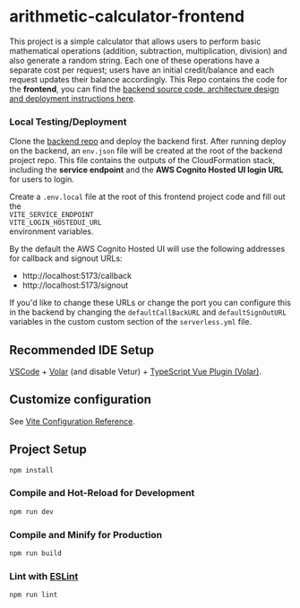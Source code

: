 # arithmetic-calculator-frontend

This project is a simple calculator that allows users to perform basic mathematical operations (addition, subtraction, multiplication, division) and also generate a random string. Each one of these operations have a separate cost per request; users have an initial credit/balance and each request updates their balance accordingly.
This Repo contains the code for the **frontend**, you can find the [backend source code, architecture design and deployment instructions here](https://github.com/miguelalb/arithmetic-calculator-backend).  

### Local Testing/Deployment

Clone the [backend repo](https://github.com/miguelalb/arithmetic-calculator-backend) and deploy the backend first. After running deploy on the backend, an `env.json` file will be created at the root of the backend project repo. This file contains the outputs of the CloudFormation stack, including the **service endpoint** and the **AWS Cognito Hosted UI login URL** for users to login.  

Create a `.env.local` file at the root of this frontend project code and fill out the    
`VITE_SERVICE_ENDPOINT`  
`VITE_LOGIN_HOSTEDUI_URL`  
environment variables.

By the default the AWS Cognito Hosted UI will use the following addresses for callback and signout URLs:  
- http://localhost:5173/callback
- http://localhost:5173/signout  

If you'd like to change these URLs or change the port you can configure this in the backend by changing the `defaultCallBackURL` and `defaultSignOutURL` variables in the custom custom section of the `serverless.yml` file.

## Recommended IDE Setup

[VSCode](https://code.visualstudio.com/) + [Volar](https://marketplace.visualstudio.com/items?itemName=Vue.volar) (and disable Vetur) + [TypeScript Vue Plugin (Volar)](https://marketplace.visualstudio.com/items?itemName=Vue.vscode-typescript-vue-plugin).

## Customize configuration

See [Vite Configuration Reference](https://vitejs.dev/config/).

## Project Setup

```sh
npm install
```

### Compile and Hot-Reload for Development

```sh
npm run dev
```

### Compile and Minify for Production

```sh
npm run build
```

### Lint with [ESLint](https://eslint.org/)

```sh
npm run lint
```
